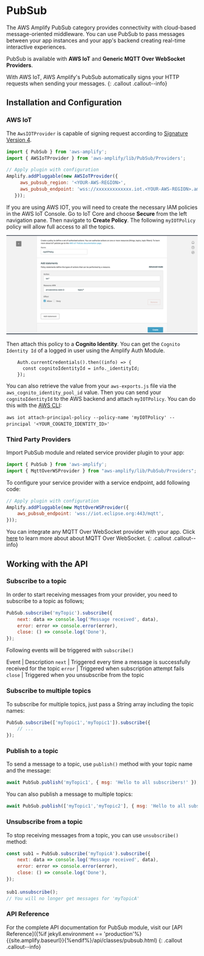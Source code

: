---
---
# PubSub

The AWS Amplify PubSub category provides connectivity with cloud-based message-oriented middleware. You can use PubSub to pass messages between your app instances and your app's backend creating real-time interactive experiences.

PubSub is available with **AWS IoT** and **Generic MQTT Over WebSocket Providers**. 

With AWS IoT, AWS Amplify's PubSub automatically signs your HTTP requests when sending your messages.
{: .callout .callout--info}

## Installation and Configuration

### AWS IoT

The `AwsIOTProvider` is capable of signing request according to [Signature Version 4](https://docs.aws.amazon.com/general/latest/gr/signature-version-4.html). 

```js
import { PubSub } from 'aws-amplify';
import { AWSIoTProvider } from 'aws-amplify/lib/PubSub/Providers';
```

```js
// Apply plugin with configuration
Amplify.addPluggable(new AWSIoTProvider({
     aws_pubsub_region: '<YOUR-AWS-REGION>',
     aws_pubsub_endpoint: 'wss://xxxxxxxxxxxxx.iot.<YOUR-AWS-REGION>.amazonaws.com/mqtt',
   }));
```

If you are using AWS IOT, you will need to create the necessary IAM policies in the AWS IoT Console. Go to IoT Core and choose **Secure** from the left navigation pane. Then navigate to **Create Policy**. The following `myIOTPolicy` policy will allow full access to all the topics.

![Alt text](images/iot_attach_policy.png?raw=true "Title")

Then attach this policy to a **Cognito Identity**. You can get the `Cognito Identity Id` of a logged in user using the Amplify Auth Module. 

```
    Auth.currentCredentials().then((info) => {
      const cognitoIdentityId = info._identityId;
    });
```

You can also retrieve the value from your `aws-exports.js` file via the `aws_cognito_identity_pool_id` value. Then you can send your `cognitoIdentityId` to the AWS backend and attach `myIOTPolicy`. You can do this with the [AWS CLI](https://aws.amazon.com/cli/):

`aws iot attach-principal-policy --policy-name 'myIOTPolicy' --principal '<YOUR_COGNITO_IDENTITY_ID>'`


### Third Party Providers
Import PubSub module and related service provider plugin to your app:
```js
import { PubSub } from 'aws-amplify';
import { MqttOverWSProvider } from "aws-amplify/lib/PubSub/Providers";
```

To configure your service provider with a service endpoint, add following code:
```js
// Apply plugin with configuration
Amplify.addPluggable(new MqttOverWSProvider({
    aws_pubsub_endpoint: 'wss://iot.eclipse.org:443/mqtt',
}));
```

You can integrate any MQTT Over WebSocket provider with your app. Click [here](https://docs.aws.amazon.com/iot/latest/developerguide/protocols.html#mqtt-ws) to learn more about about MQTT Over WebSocket.
{: .callout .callout--info}

## Working with the API

### Subscribe to a topic

In order to start receiving messages from your provider, you need to subscribe to a topic as follows;
```js
PubSub.subscribe('myTopic').subscribe({
    next: data => console.log('Message received', data),
    error: error => console.error(error),
    close: () => console.log('Done'),
});
```

Following events will be triggered with `subscribe()`

Event | Description 
`next` | Triggered every time a message is successfully received for the topic
`error` | Triggered when subscription attempt fails 
`close` | Triggered when you unsubscribe from the topic

### Subscribe to multiple topics

To subscribe for multiple topics, just pass a String array including the topic names:
```js
PubSub.subscribe(['myTopic1','myTopic1']).subscribe({
    // ...
});
```

### Publish to a topic

To send a message to a topic, use `publish()` method with your topic name and the message:
```js
await PubSub.publish('myTopic1', { msg: 'Hello to all subscribers!' });
```

You can also publish a message to multiple topics:
```js
await PubSub.publish(['myTopic1','myTopic2'], { msg: 'Hello to all subscribers!' });
```

### Unsubscribe from a topic

To stop receiving messages from a topic, you can use `unsubscribe()` method:
```js
const sub1 = PubSub.subscribe('myTopicA').subscribe({
    next: data => console.log('Message received', data),
    error: error => console.error(error),
    close: () => console.log('Done'),
});

sub1.unsubscribe();
// You will no longer get messages for 'myTopicA'
```

### API Reference

For the complete API documentation for PubSub module, visit our [API Reference]({%if jekyll.environment == 'production'%}{{site.amplify.baseurl}}{%endif%}/api/classes/pubsub.html)
{: .callout .callout--info}
